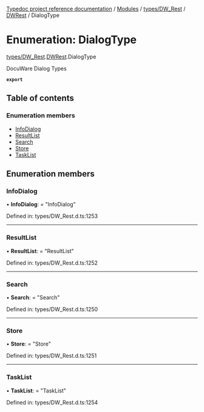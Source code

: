 [Typedoc project reference documentation](../README.md) / [Modules](../modules.md) / [types/DW_Rest](../modules/types_dw_rest.md) / [DWRest](../modules/types_dw_rest.dwrest.md) / DialogType

# Enumeration: DialogType

[types/DW_Rest](../modules/types_dw_rest.md).[DWRest](../modules/types_dw_rest.dwrest.md).DialogType

DocuWare Dialog Types

**`export`** 

## Table of contents

### Enumeration members

- [InfoDialog](types_dw_rest.dwrest.dialogtype.md#infodialog)
- [ResultList](types_dw_rest.dwrest.dialogtype.md#resultlist)
- [Search](types_dw_rest.dwrest.dialogtype.md#search)
- [Store](types_dw_rest.dwrest.dialogtype.md#store)
- [TaskList](types_dw_rest.dwrest.dialogtype.md#tasklist)

## Enumeration members

### InfoDialog

• **InfoDialog**: = "InfoDialog"

Defined in: types/DW_Rest.d.ts:1253

___

### ResultList

• **ResultList**: = "ResultList"

Defined in: types/DW_Rest.d.ts:1252

___

### Search

• **Search**: = "Search"

Defined in: types/DW_Rest.d.ts:1250

___

### Store

• **Store**: = "Store"

Defined in: types/DW_Rest.d.ts:1251

___

### TaskList

• **TaskList**: = "TaskList"

Defined in: types/DW_Rest.d.ts:1254
